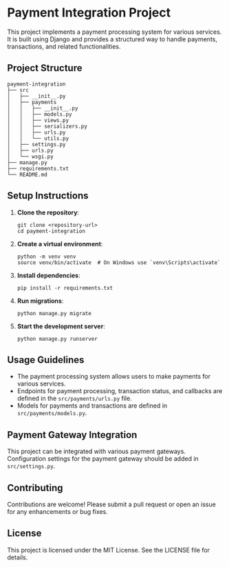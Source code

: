 # Payment Integration Project

This project implements a payment processing system for various services. It is built using Django and provides a structured way to handle payments, transactions, and related functionalities.

## Project Structure

```
payment-integration
├── src
│   ├── __init__.py
│   ├── payments
│   │   ├── __init__.py
│   │   ├── models.py
│   │   ├── views.py
│   │   ├── serializers.py
│   │   ├── urls.py
│   │   └── utils.py
│   ├── settings.py
│   ├── urls.py
│   └── wsgi.py
├── manage.py
├── requirements.txt
└── README.md
```

## Setup Instructions

1. **Clone the repository**:
   ```
   git clone <repository-url>
   cd payment-integration
   ```

2. **Create a virtual environment**:
   ```
   python -m venv venv
   source venv/bin/activate  # On Windows use `venv\Scripts\activate`
   ```

3. **Install dependencies**:
   ```
   pip install -r requirements.txt
   ```

4. **Run migrations**:
   ```
   python manage.py migrate
   ```

5. **Start the development server**:
   ```
   python manage.py runserver
   ```

## Usage Guidelines

- The payment processing system allows users to make payments for various services.
- Endpoints for payment processing, transaction status, and callbacks are defined in the `src/payments/urls.py` file.
- Models for payments and transactions are defined in `src/payments/models.py`.

## Payment Gateway Integration

This project can be integrated with various payment gateways. Configuration settings for the payment gateway should be added in `src/settings.py`.

## Contributing

Contributions are welcome! Please submit a pull request or open an issue for any enhancements or bug fixes.

## License

This project is licensed under the MIT License. See the LICENSE file for details.